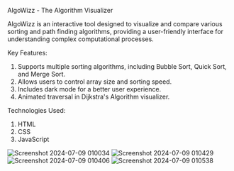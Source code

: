 AlgoWizz - The Algorithm Visualizer

AlgoWizz is an interactive tool designed to visualize and compare various sorting and path finding algorithms, providing a user-friendly interface for understanding complex computational processes.

Key Features:
1) Supports multiple sorting algorithms, including Bubble Sort, Quick Sort, and Merge Sort.
2) Allows users to control array size and sorting speed.
3) Includes dark mode for a better user experience.
4) Animated traversal in Dijkstra's Algorithm visualizer.

Technologies Used:
1) HTML
2) CSS
3) JavaScript

![Screenshot 2024-07-09 010034](https://github.com/Ansh00l/AlgoWizz/assets/106447222/b357ec4f-91e3-4df2-90a1-1ff3600304dd)
![Screenshot 2024-07-09 010429](https://github.com/Ansh00l/AlgoWizz/assets/106447222/f79122b3-216e-4b92-8a67-ec709e137871)
![Screenshot 2024-07-09 010406](https://github.com/Ansh00l/AlgoWizz/assets/106447222/fda9cea6-25b3-4a4e-8f9f-e2a9bc55e742)
![Screenshot 2024-07-09 010538](https://github.com/Ansh00l/AlgoWizz/assets/106447222/e3a46b0c-7253-4903-9f09-f5d34daa9e2f)



